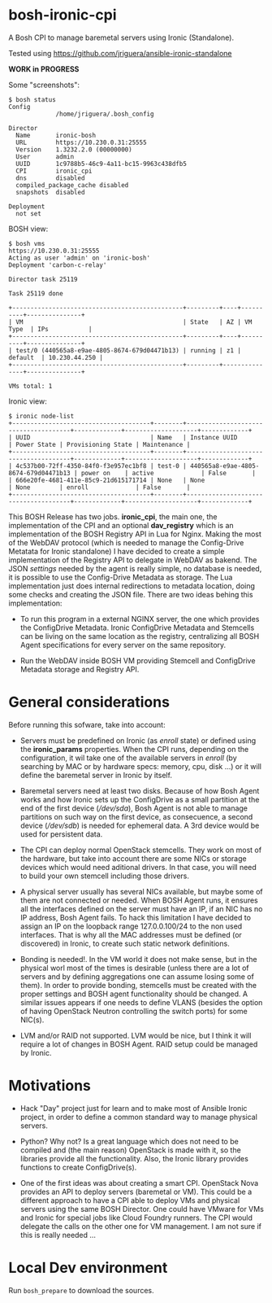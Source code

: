 # bosh-ironic-cpi

A Bosh CPI to manage baremetal servers using Ironic (Standalone).

Tested using https://github.com/jriguera/ansible-ironic-standalone

**WORK in PROGRESS**


Some "screenshots":
```
$ bosh status
Config
             /home/jriguera/.bosh_config

Director
  Name       ironic-bosh
  URL        https://10.230.0.31:25555
  Version    1.3232.2.0 (00000000)
  User       admin
  UUID       1c9788b5-46c9-4a11-bc15-9963c438dfb5
  CPI        ironic_cpi
  dns        disabled
  compiled_package_cache disabled
  snapshots  disabled

Deployment
  not set

```

BOSH view:

```
$ bosh vms
https://10.230.0.31:25555
Acting as user 'admin' on 'ironic-bosh'
Deployment 'carbon-c-relay'

Director task 25119

Task 25119 done

+-----------------------------------------------+---------+----+----------+---------------+
| VM                                            | State   | AZ | VM Type  | IPs           |
+-----------------------------------------------+---------+----+----------+---------------+
| test/0 (440565a8-e9ae-4805-8674-679d04471b13) | running | z1 | default  | 10.230.44.250 |
+-----------------------------------------------+---------+---------------+---------------+

VMs total: 1

```

Ironic view:

```
$ ironic node-list
+--------------------------------------+--------+--------------------------------------+-------------+--------------------+-------------+
| UUID                                 | Name   | Instance UUID                        | Power State | Provisioning State | Maintenance |
+--------------------------------------+--------+--------------------------------------+-------------+--------------------+-------------+
| 4c537b00-72ff-4350-84f0-f3e957ec1bf8 | test-0 | 440565a8-e9ae-4805-8674-679d04471b13 | power on    | active             | False       |
| 666e20fe-4681-411e-85c9-21d615171714 | None   | None                                 | None        | enroll             | False       |
+--------------------------------------+--------+--------------------------------------+-------------+--------------------+-------------+

```

This BOSH Release has two jobs. **ironic_cpi**, the main one, the implementation of the CPI 
and an optional **dav_registry** which is an implementation of the BOSH Registry API in Lua 
for Nginx. Making the most of the WebDAV protocol (which is needed to manage the Config-Drive 
Metatata for Ironic standalone) I have decided to create a simple implementation of the Registry
API to delegate in WebDAV as bakend. The JSON *settings* needed by the agent is really simple, 
no database is needed, it is possible to use the Config-Drive Metadata as storage. The Lua 
implementation just does internal redirections to metadata location, doing some checks and 
creating the JSON file. There are two ideas behing this implementation:

  * To run this program in a external NGINX server, the one which provides the ConfigDrive Metadata. 
  Ironic ConfigDrive Metadata and Stemcells can be living on the same location as the registry,
  centralizing all BOSH Agent specifications for every server on the same repository.
  
  * Run the WebDAV inside BOSH VM providing Stemcell and ConfigDrive Metadata storage and 
  Registry API.


# General considerations

Before running this sofware, take into account:


* Servers must be predefined on Ironic (as *enroll* state) or defined using the **ironic_params**
properties. When the CPI runs, depending on the configuration, it wil take one of the available
servers in *enroll* (by searching by MAC or by hardware specs: memory, cpu, disk ...) or it
will define the baremetal server in Ironic by itself.

* Baremetal servers need at least two disks. Because of how Bosh Agent works and how Ironic sets 
up the ConfigDrive as a small partition at the end of the first device (*/dev/sda*), Bosh Agent 
is not able to manage partitions on such way on the first device, as consecuence, a second 
device (*/dev/sdb*) is needed for ephemeral data. A 3rd device would be used for persistent data.

* The CPI can deploy normal OpenStack stemcells. They work on most of the hardware, but take into 
account there are some NICs or storage devices which would need aditional drivers. In that case, 
you will need to build your own stemcell including those drivers.

* A physical server usually has several NICs available, but maybe some of them are not connected 
or needed. When BOSH Agent runs, it ensures all the interfaces defined on the server must have an IP,
if an NIC has no IP address, Bosh Agent fails. To hack this limitation I have decided to assign 
an IP on the loopback range 127.0.0.100/24 to the non used interfaces. That is why all the MAC 
addresses must be defined (or discovered) in Ironic, to create such static network definitions.

* Bonding is needed!. In the VM world it does not make sense, but in the physical worl most of
the times is desirable (unless there are a lot of servers and by defining aggregations one 
can assume losing some of them). In order to provide bonding, stemcells must be created with
the proper settings and BOSH agent functionality should be changed. A similar issues appears
if one needs to define VLANS (besides the option of having OpenStack Neutron controlling the
switch ports) for some NIC(s).

* LVM and/or RAID not supported. LVM would be nice, but I think it will require a lot of 
changes in BOSH Agent. RAID setup could be managed by Ironic.



# Motivations

* Hack "Day" project just for learn and to make most of Ansible Ironic project, in order to 
define a common standard way to manage physical servers.

* Python? Why not? Is a great language which does not need to be compiled and (the main reason) 
OpenStack is made with it, so the libraries provide all the functionality. Also, the Ironic 
library provides functions to create ConfigDrive(s).

* One of the first ideas was about creating a smart CPI. OpenStack Nova provides an API to 
deploy servers (baremetal or VM). This could be a different approach to have a CPI able to 
deploy VMs and physical servers using the same BOSH Director. One could have VMware for VMs 
and Ironic for special jobs like Cloud Foundry runners. The CPI would delegate the calls on
the other one for VM management. I am not sure if this is really needed ...


# Local Dev environment

Run `bosh_prepare` to download the sources.
